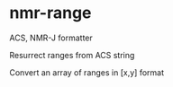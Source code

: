 # nmr-range

ACS, NMR-J formatter

Resurrect ranges from ACS string

Convert an array of ranges in [x,y] format

